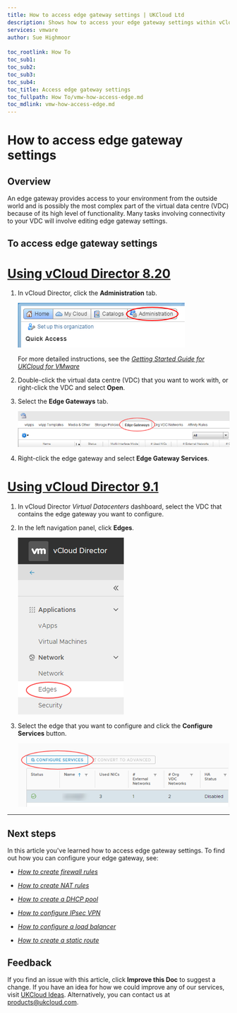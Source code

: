 ```yaml
---
title: How to access edge gateway settings | UKCloud Ltd
description: Shows how to access your edge gateway settings within vCloud Director
services: vmware
author: Sue Highmoor

toc_rootlink: How To
toc_sub1:
toc_sub2:
toc_sub3:
toc_sub4:
toc_title: Access edge gateway settings
toc_fullpath: How To/vmw-how-access-edge.md
toc_mdlink: vmw-how-access-edge.md
---
```


# How to access edge gateway settings

## Overview

An edge gateway provides access to your environment from the outside world and is possibly the most complex part of the virtual data centre (VDC) because of its high level of functionality. Many tasks involving connectivity to your VDC will involve editing edge gateway settings.

## To access edge gateway settings

# [Using vCloud Director 8.20](#tab/tabid-1)

1. In vCloud Director, click the **Administration** tab.

    ![Administration tab in vCloud Director](images/vmw-vcd-tab-admin.png)

    For more detailed instructions, see the [*Getting Started Guide for UKCloud for VMware*](vmw-gs.md)

2. Double-click the virtual data centre (VDC) that you want to work with, or right-click the VDC and select **Open**.

3. Select the **Edge Gateways** tab.

    ![Edge Gateways tab](images/vmw-vcd-tab-edge-gateways.png)

4. Right-click the edge gateway and select **Edge Gateway Services**.

# [Using vCloud Director 9.1](#tab/tabid-2)

1. In vCloud Director *Virtual Datacenters* dashboard, select the VDC that contains the edge gateway you want to configure.

2. In the left navigation panel, click **Edges**.

    ![Edges menu option in vCloud Director](images/vmw-vcd91-mnu-edges.png)

3. Select the edge that you want to configure and click the **Configure Services** button.

    ![Configure Services button](images/vmw-vcd91-btn-configure-services.png)

***

## Next steps

In this article you've learned how to access edge gateway settings. To find out how you can configure your edge gateway, see:

- [*How to create firewall rules*](vmw-how-create-firewall-rules.md)

- [*How to create NAT rules*](vmw-how-create-nat-rules.md)

- [*How to create a DHCP pool*](vmw-how-create-dhcp-pool.md)

- [*How to configure IPsec VPN*](vmw-how-configure-ipsec-vpn.md)

- [*How to configure a load balancer*](vmw-how-configure-load-balancer.md)

- [*How to create a static route*](vmw-how-create-static-route.md)

## Feedback

If you find an issue with this article, click **Improve this Doc** to suggest a change. If you have an idea for how we could improve any of our services, visit [UKCloud Ideas](https://ideas.ukcloud.com). Alternatively, you can contact us at <products@ukcloud.com>.